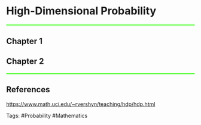 # High-Dimensional Probability
<hr style="border: none; height: 2px; background-color: #39FF14; margin: 20px 0;">

## Chapter 1


## Chapter 2


<hr style="border: none; height: 2px; background-color: #39FF14; margin: 20px 0;">

## References
https://www.math.uci.edu/~rvershyn/teaching/hdp/hdp.html

Tags: #Probability #Mathematics 